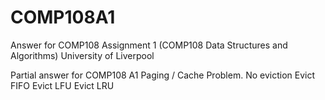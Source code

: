 # COMP108A1
Answer for COMP108 Assignment 1 (COMP108 Data Structures and Algorithms) University of Liverpool

Partial answer for COMP108 A1 Paging / Cache Problem.
No eviction
Evict FIFO
Evict LFU
Evict LRU
